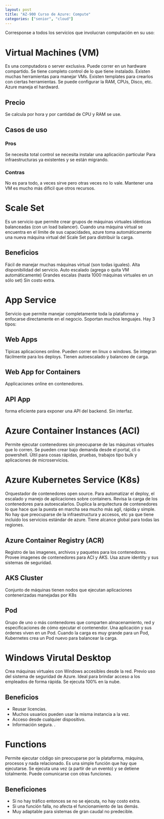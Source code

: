 ```yaml
---
layout: post
title: "AZ-900 Curso de Azure: Compute"
categories: ["senior", "cloud"]
---
```


Corresponse a todos los servicios que involucran computación en su uso<!--more-->:

# Virtual Machines (VM)

Es una computadora o server exclusiva. Puede correr en un hardware compartido. Se tiene completo control de lo que tiene instalado.
Existen muchas herramientas para manejar VMs.
Existen templates para crearlos con ciertas herramientas.
Se puede configurar la RAM, CPUs, Disco, etc. Azure maneja el hardward.

## Precio

Se calcula por hora y por cantidad de CPU y RAM se use.

## Casos de uso

### Pros

Se necesita total control
se necesita instalar una aplicación particular
Para infraestructuras ya existentes y se están migrando.

### Contras

No es para todo, a veces sirve pero otras veces no lo vale.
Mantener una VM es mucho más dificil que otros recursos.

# Scale Set

Es un servicio que permite crear grupos de máquinas virtuales idénticas balanceadas (con un load balancer).
Cuando una máquina virtual se encuentra en el límite de sus capacidades, azure toma automáticamente una nueva máquina virtual del Scale Set para distribuir la carga.

## Beneficios

Fácil de manejar muchas máquinas virtual (son todas iguales).
Alta disponibilidad del servicio.
Auto escalado (agrega o quita VM automáticamente)
Grandes escalas (hasta 1000 máquinas virtuales en un sólo set)
Sin costo extra.

# App Service

Servicio que permite manejar completamente toda la plataforma y enfocarse directamente en el negocio. Soportan muchos lenguajes.
Hay 3 tipos:

## Web Apps

Típicas aplicaciones online. Pueden correr en linux o windows. Se integran fácilmente para los deploys. Tienen autoescalado y balanceo de carga.

## Web App for Containers

Applicaciones online en contenedores.

## API App

forma eficiente para exponer una API del backend. Sin interfaz.

# Azure Container Instances (ACI)

Permite ejecutar contenedores sin preocuparse de las máquinas virtuales que lo corren. Se pueden crear bajo demanda desde el portal, cli o powershell. Últil para cosas rápidas, pruebas, trabajos tipo bulk y aplicaciones de microservicios.

# Azure Kubernetes Service (K8s)

Orquestador de contenedores open source. Para automatizar el deploy, el escalado y manejo de aplicaciones sobre containers.
Revisa la carga de los contenedores para autoescalarlos.
Duplica la arquitectura de contenedores lo que hace que la puesta en marcha sea mucho más agil, rápida y simple.
No hay que preocuparse de la infraestructura y accesos, etc ya que tiene incluido los servicios estándar de azure. Tiene alcance global para todas las regiones.

## Azure Container Registry (ACR)

Registro de las imagenes, archivos y paquetes para los contenedores. Provee imagenes de contenedores para ACI y AKS. Usa azure identity y sus sistemas de seguridad.

## AKS Cluster

Conjunto de máquinas tienen nodos que ejecutan aplicaciones contenerizadas manejadas por K8s

## Pod

Grupo de uno o más contenedores que comparten almacenamiento, red y especificaciones de cómo ejecutar el contenendor. Una aplicación y sus órdenes viven en un Pod. Cuando la carga es muy grande para un Pod, Kubernetes crea un Pod nuevo para balancear la carga.

# Windows Virutal Desktop

Crea máquinas virtuales con Windows accesibles desde la red. Previo uso del sistema de seguridad de Azure. Ideal para brindar acceso a los empleados de forma rápida. Se ejecuta 100% en la nube.

## Beneficios

- Reusar licencias.
- Muchos usuarios pueden usar la misma instancia a la vez.
- Acceso desde cualquier dispositivo.
- Información segura.
  .

# Functions

Permite ejecutar código sin preocuparse por la plataforma, máquina, procesos y nada relacionado. Es una simple función que hay que ejecutarse. Se ejecuta una vez (a partir de un evento) y se detiene totalmente. Puede comunicarse con otras funciones.

## Beneficiones

- Si no hay tráfico entonces se no se ejecuta, no hay costo extra.
- Si una función falla, no afecta el funcionamiento de las demás.
- Muy adaptable para sistemas de gran caudal no predecible.
